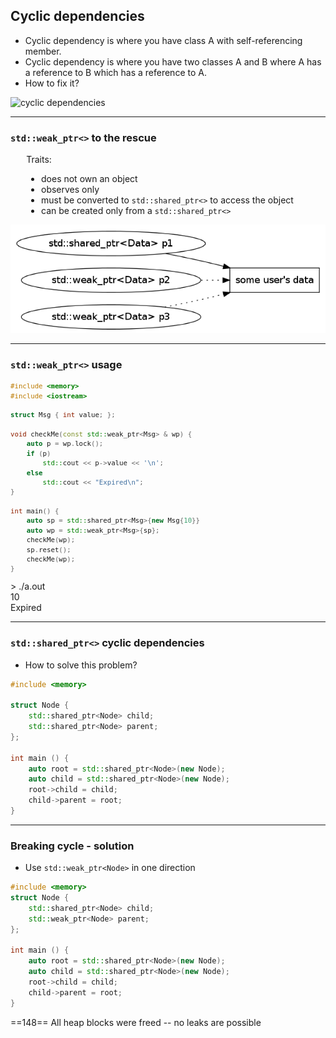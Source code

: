 ﻿## Cyclic dependencies

* <!-- .element: class="fragment fade-in" --> Cyclic dependency is where you have class A with self-referencing member.
* <!-- .element: class="fragment fade-in" --> Cyclic dependency is where you have two classes A and B where A has a reference to B which has a reference to A.
* <!-- .element: class="fragment fade-in" --> How to fix it?

<img data-src="img/cyclic.png" src="img/cyclic.png" alt="cyclic dependencies" class="plain">

___

### `std::weak_ptr<>` to the rescue

<div style="width: 90%; margin: 0 auto">

Traits:

* <!-- .element: class="fragment fade-in" --> does not own an object
* <!-- .element: class="fragment fade-in" --> observes only
* <!-- .element: class="fragment fade-in" --> must be converted to <code>std::shared_ptr<></code> to access the object
* <!-- .element: class="fragment fade-in" --> can be created only from a <code>std::shared_ptr<></code>

</div>

<div>
    <img src="img/weakptr.png" data-src="img/weakptr.png" alt="weak pointers" class="plain">
</div>

___

### `std::weak_ptr<>` usage

<div class="multicolumn" style="position: relative">
<div class="col" style="font-size: 90%; width: 60%; flex: none">

```cpp
#include <memory>
#include <iostream>

struct Msg { int value; };

void checkMe(const std::weak_ptr<Msg> & wp) {
    auto p = wp.lock();
    if (p)
        std::cout << p->value << '\n';
    else
        std::cout << "Expired\n";
}

int main() {
    auto sp = std::shared_ptr<Msg>{new Msg{10}};
    auto wp = std::weak_ptr<Msg>{sp};
    checkMe(wp);
    sp.reset();
    checkMe(wp);
}
```

</div>

<div class="col" style="width: 30%">
    <div class="box" style="top: 35%; left: 75%">
        > ./a.out</br>
        10</br>
        Expired
    </div>
</div>
</div>

___

### `std::shared_ptr<>` cyclic dependencies

* How to solve this problem?

```cpp
#include <memory>

struct Node {
    std::shared_ptr<Node> child;
    std::shared_ptr<Node> parent;
};

int main () {
    auto root = std::shared_ptr<Node>(new Node);
    auto child = std::shared_ptr<Node>(new Node);
    root->child = child;
    child->parent = root;
}
```

___

### Breaking cycle - solution

* Use `std::weak_ptr<Node>` in one direction

```cpp
#include <memory>
struct Node {
    std::shared_ptr<Node> child;
    std::weak_ptr<Node> parent;
};

int main () {
    auto root = std::shared_ptr<Node>(new Node);
    auto child = std::shared_ptr<Node>(new Node);
    root->child = child;
    child->parent = root;
}
```

<div class="box" style="left: 20%;">
==148== All heap blocks were freed -- no leaks are possible
</div>
